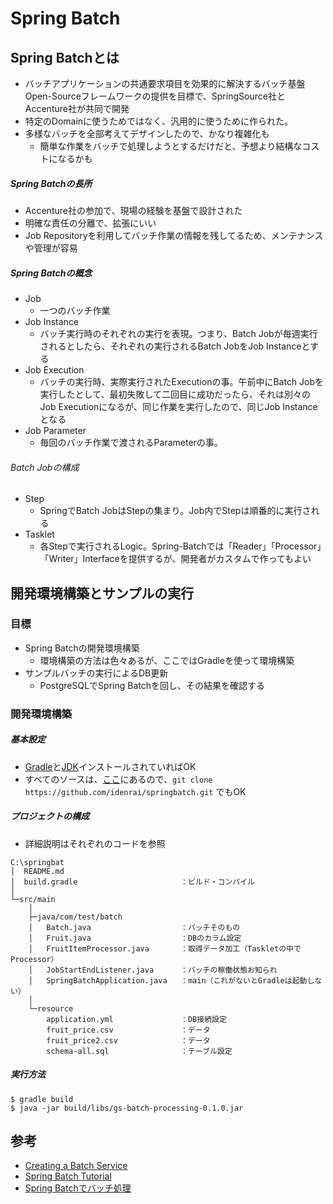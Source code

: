 Spring Batch
============

Spring Batchとは
-----------------

-   バッチアプリケーションの共通要求項目を効果的に解決するバッチ基盤Open-Sourceフレームワークの提供を目標で、SpringSource社とAccenture社が共同で開発
-   特定のDomainに使うためではなく、汎用的に使うために作られた。
-   多様なバッチを全部考えてデザインしたので、かなり複雑化も
    -   簡単な作業をバッチで処理しようとするだけだと、予想より結構なコストになるかも

##### Spring Batchの長所
-   Accenture社の参加で、現場の経験を基盤で設計された
-   明確な責任の分離で、拡張にいい
-   Job Repositoryを利用してバッチ作業の情報を残してるため、メンテナンスや管理が容易

##### Spring Batchの概念
-   Job
    -   一つのバッチ作業  
-   Job Instance
    -   バッチ実行時のそれぞれの実行を表現。つまり、Batch Jobが毎週実行されるとしたら、それぞれの実行されるBatch JobをJob Instanceとする
-   Job Execution
    -   バッチの実行時、実際実行されたExecutionの事。午前中にBatch Jobを実行したとして、最初失敗して二回目に成功だったら、それは別々のJob Executionになるが、同じ作業を実行したので、同じJob Instanceとなる
-   Job Parameter
    -   毎回のバッチ作業で渡されるParameterの事。

###### Batch Jobの構成
-   Step
    -   SpringでBatch JobはStepの集まり。Job内でStepは順番的に実行される
-   Tasklet
    -   各Stepで実行されるLogic。Spring-Batchでは「Reader」「Processor」「Writer」Interfaceを提供するが、開発者がカスタムで作ってもよい


開発環境構築とサンプルの実行
--------------------------
### 目標
-   Spring Batchの開発環境構築
    -   環境構築の方法は色々あるが、ここではGradleを使って環境構築
-   サンプルバッチの実行によるDB更新
    -   PostgreSQLでSpring Batchを回し、その結果を確認する

### 開発環境構築
##### 基本設定
-   [Gradle](https://gradle.org/install)と[JDK](http://www.oracle.com/technetwork/java/javase/downloads/index.html)インストールされていればOK
-   すべてのソースは、[ここ](https://github.com/idenrai/springbatch)にあるので、```git clone https://github.com/idenrai/springbatch.git``` でもOK

##### プロジェクトの構成
-   詳細説明はそれぞれのコードを参照

```Text
C:\springbat
│  README.md
│  build.gradle                       ：ビルド・コンパイル
│  
└─src/main
    │
    ├─java/com/test/batch
    │   Batch.java                    ：バッチそのもの
    │   Fruit.java                    ：DBのカラム設定
    │   FruitItemProcessor.java       ：取得データ加工（Taskletの中でProcessor）
    │   JobStartEndListener.java      ：バッチの稼働状態お知られ
    │   SpringBatchApplication.java   ：main（これがないとGradleは起動しない）
    │          
    └─resource
        application.yml               ：DB接続設定
        fruit_price.csv               ：データ
        fruit_price2.csv              ：データ
        schema-all.sql                ：テーブル設定
```

##### 実行方法

```Text
$ gradle build
$ java -jar build/libs/gs-batch-processing-0.1.0.jar
```

参考
----

-   [Creating a Batch Service](http://spring.io/guides/gs/batch-processing/)
-   [Spring Batch Tutorial](https://www.mkyong.com/tutorials/spring-batch-tutorial/)
-   [Spring Batchでバッチ処理](http://dev.classmethod.jp/server-side/java/use_spring-batch_chunk/)
